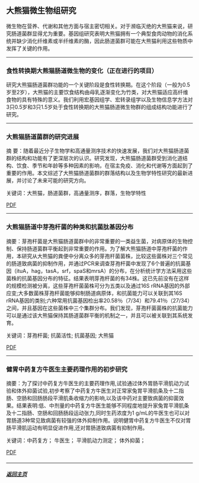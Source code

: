 ## 大熊猫微生物组研究

微生物在营养、代谢和其他方面与宿主密切相关。对于濒临灭绝的大熊猫来说，研究肠道菌群显得尤为重要。基因组研究表明大熊猫拥有一个典型食肉动物的消化系统并缺少消化纤维素或半纤维素的酶，因此肠道菌群可能在大熊猫利用这些物质中发挥了关键的作用。

-----------------

### 食性转换期大熊猫肠道微生物的变化（正在进行的项目）

<!-- 研究大熊猫肠道菌群功能的一个关键阶段是食性转换期。在这个阶段（一般为0.5岁至2岁），大熊猫的主要饮食结构由母乳逐渐变化为竹类，对大熊猫适应高纤维食物的具有特殊的意义。我们利用宏基因组学、宏转录组学以及生物信息学方法对3只0.5岁和3只1.5岁处于食性转换期的大熊猫肠道微生物群的组成结构功能进行了研究。由于采样的时间点覆盖了夏季和冬季，使我们能够同时分析季节性的因素是如何影响大熊猫肠道微生物。值得指出的是，我们利用同一份样品提取DNA/RNA来进行研究，获得了目前大熊猫肠道菌群研究中最全面的宏基因组数据，并第一次在转录水平上研究了这些细菌的功能。我们发现季节是影响食性转换期大熊猫肠道菌群结构的最主要因素，同样在微生物群的功能和表达中起到了重要的作用。其次，我们还发现大熊猫肠道微生物在其0.5岁时已经具有一个相当复杂和多样化的结构，随着年龄的增长逐渐发展为2岁时更稳定的、多样性更低的微生态结构。然而在食性转换后期，肠道菌群的功能多样性却通过细菌基因的表达调控而被保持了下来。第三，我们证实了几乎所有纤维素消化所需的糖苷水解酶家族基因在大熊猫肠道菌群中的存在，并表明这些基因冬季期间表达全部上调。通过肠道菌群针对寡糖的消化功能，可能由微生物群中的上消化道被执行消化纤维素和半纤维素的早期步骤。因此，我们的研究结果表明大熊猫和它的肠道菌群似乎在不同季节的食物消化中产生了一种非常有效的合作机制。-->

研究大熊猫肠道菌群功能的一个关键阶段是食性转换期。在这个阶段（一般为0.5岁至2岁），大熊猫的主要饮食结构由母乳逐渐变化为竹类，对大熊猫适应高纤维食物的具有特殊的意义。我们利用宏基因组学、宏转录组学以及生物信息学方法对3只0.5岁和3只1.5岁处于食性转换期的大熊猫肠道微生物群的组成结构功能进行了研究。

---------------

### 大熊猫肠道菌群的研究进展

摘  要：随着最近分子生物学和高通量测序技术的快速发展，我们对大熊猫肠道菌群的结构和功能有了更深层次的认识。研究发现，大熊猫肠道菌群受到消化道结构、饮食、季节和年龄等多种因素的影响，在宿主免疫、消化和代谢等方面起到了重要的作用。本文综述了大熊猫肠道菌群的群落结构以及生物学特性研究的最新进展，并讨论了未来可能的研究方向。

关键词：大熊猫，肠道菌群，高通量测序，群落，生物学特性

[PDF](大熊猫肠道菌群的研究进展.pdf)

-------------


### 大熊猫肠道中芽孢杆菌的种类和抗菌肽基因分布

摘要：芽孢杆菌是大熊猫肠道菌群中的非常重要的一类益生菌，对病原体的生物控制、保持肠道菌群平衡起到非常重要的作用。为了解大熊猫肠道中芽孢杆菌的作用，本研究从大熊猫的粪便中分离众多的芽孢杆菌菌株，比较这些菌株对三个常见的肠道致病菌的抑制作用，并通过PCR来调查芽孢杆菌中发现了6个普遍的抗菌基因（ituA，hag，tasA，srf，spaS和mrsA）的分布，在分析统计学方法采用这些菌株的抗菌基因分布的特征。结果表明芽孢杆菌的有34株。这已先前没有在这样的规模检测被分离，这些芽孢杆菌菌株可分为五类以及通过16S rRNA基因的外部应变;大多数菌株芽孢杆菌能够抑制肠道病原体，和抗菌能力可以关联到其16S rRNA基因的类别;六种常用抗菌基因检出率20.58％（7/34）和79.41％（27/34）之间，并且基因在这些菌株中三个集群分布。我们发现，芽孢杆菌菌株的抗菌能力可以是通过该大熊猫保持其肠道菌群平衡的机制之一，并且可以被关联到其系统发育。

关键词：芽孢杆菌; 抗菌活性; 抗菌基因; 大熊猫

[PDF](Investigation_of_antibacterial_activity_of_Bacillus_spp._isolated_from_the_feces_of_Giant_Panda_and_characterization_of_their_antimicrobial_gene_distributions.pdf)

-------

### 健胃中药复方牛医生主要药理作用的初步研究

摘要：为了探讨中药复方牛医生的主要药理作用,试验通过体外胃肠平滑肌动力试验和体外抑菌试验,初步考察了中药复方牛医生对正常家兔胃平滑肌条及十二指肠、空肠和回肠肠段平滑肌条收缩力的影响,以及该中药对主要致病菌的抑菌效果。结果表明:低、中剂量的中药复方牛医生能够不同程度地提升家兔胃平滑肌条及十二指肠、空肠和回肠肠段运动张力,同时生药浓度为1 g/mL的牛医生也可以对胃肠道3种常见致病菌有较强的体外抑制作用。说明健胃中药复方牛医生不仅对胃肠平滑肌运动有明显促进作用,还对胃肠道致病菌有抑制作用。 

关键词：中药复方； 牛医生； 平滑肌动力测定； 体外抑菌；

[PDF](健胃中药复方牛医生主要药理作用的初步研究.pdf)


#### <!-- 大熊猫肠道宏基因组-->



#### <!-- 大熊猫口腔微生物组-->



------

##### [返回主页](/index.html)
